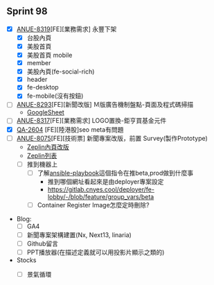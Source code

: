 ## Sprint 98

* [x] [ANUE-8319](https://cnyesrd.atlassian.net/browse/ANUE-831)[FE][業務需求] 永豐下架
	* [x] 台股內頁
	* [x] 美股首頁
	* [x] 美股首頁 mobile
	* [x] member
	* [x] 美股內頁(fe-social-rich)
	* [x] header
	* [x] fe-desktop
	* [x] fe-mobile(沒有按鈕)
* [ ] [ANUE-8293](https://cnyesrd.atlassian.net/browse/ANUE-8293)[FE][新聞改版] Ｍ版廣告機制盤點-頁面及程式碼掃描
	* [GoogleSheet](https://docs.google.com/spreadsheets/d/1cb2K0bwDcK49vanOFToPL2jiX7gAJc12gF08sHBopB8/edit?pli=1#gid=348382971)
* [ ] [ANUE-8317](https://cnyesrd.atlassian.net/browse/ANUE-8317)[FE][業務需求] LOGO置換-鉅亨買基金元件
* [x] [QA-2604](https://cnyesrd.atlassian.net/browse/QA-2604) [FE][陸港股]seo meta有問題
* [ ] [ANUE-8075](https://cnyesrd.atlassian.net/browse/ANUE-8075)[FE][技術票] 新聞專案改版，前置 Survey(製作Prototype)
	* [Zeplin內頁改版](https://app.zeplin.io/project/576287bda89e8aa7045cfba5/screen/6451d7ffb5da8d26449e90da)
	* [Zeplin列表](https://app.zeplin.io/project/576287bda89e8aa7045cfba5/screen/645db4a95b9d821337078288)
	* [ ] 推到機器上
		* [ ] 了解[ansible-playbook](https://gitlab.cnyes.cool/deployer/ansible-docker/-/blob/2.7.8.0/update.sh)這個指令在推beta,prod做到什麼事
			* 推到哪個網址看起來是由deployer專案設定
			* https://gitlab.cnyes.cool/deployer/fe-lobby/-/blob/feature/group_vars/beta
		* [ ] Container Register Image怎麼定時刪除?

* Blog: 
	* [ ] GA4
	* [ ] 新聞專案架構建置(Nx, Next13, linaria)
	* [ ] Github留言
	* [ ] PPT播放器(在描述定義就可以用投影片顯示之類的)
*  Stocks
	* [ ] 景氣循環


